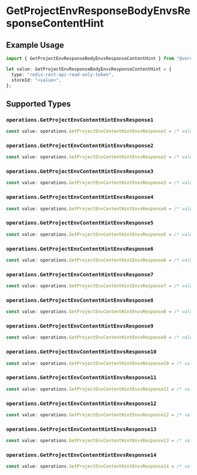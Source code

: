 # GetProjectEnvResponseBodyEnvsResponseContentHint

## Example Usage

```typescript
import { GetProjectEnvResponseBodyEnvsResponseContentHint } from "@vercel/sdk/models/operations/getprojectenv.js";

let value: GetProjectEnvResponseBodyEnvsResponseContentHint = {
  type: "redis-rest-api-read-only-token",
  storeId: "<value>",
};
```

## Supported Types

### `operations.GetProjectEnvContentHintEnvsResponse1`

```typescript
const value: operations.GetProjectEnvContentHintEnvsResponse1 = /* values here */
```

### `operations.GetProjectEnvContentHintEnvsResponse2`

```typescript
const value: operations.GetProjectEnvContentHintEnvsResponse2 = /* values here */
```

### `operations.GetProjectEnvContentHintEnvsResponse3`

```typescript
const value: operations.GetProjectEnvContentHintEnvsResponse3 = /* values here */
```

### `operations.GetProjectEnvContentHintEnvsResponse4`

```typescript
const value: operations.GetProjectEnvContentHintEnvsResponse4 = /* values here */
```

### `operations.GetProjectEnvContentHintEnvsResponse5`

```typescript
const value: operations.GetProjectEnvContentHintEnvsResponse5 = /* values here */
```

### `operations.GetProjectEnvContentHintEnvsResponse6`

```typescript
const value: operations.GetProjectEnvContentHintEnvsResponse6 = /* values here */
```

### `operations.GetProjectEnvContentHintEnvsResponse7`

```typescript
const value: operations.GetProjectEnvContentHintEnvsResponse7 = /* values here */
```

### `operations.GetProjectEnvContentHintEnvsResponse8`

```typescript
const value: operations.GetProjectEnvContentHintEnvsResponse8 = /* values here */
```

### `operations.GetProjectEnvContentHintEnvsResponse9`

```typescript
const value: operations.GetProjectEnvContentHintEnvsResponse9 = /* values here */
```

### `operations.GetProjectEnvContentHintEnvsResponse10`

```typescript
const value: operations.GetProjectEnvContentHintEnvsResponse10 = /* values here */
```

### `operations.GetProjectEnvContentHintEnvsResponse11`

```typescript
const value: operations.GetProjectEnvContentHintEnvsResponse11 = /* values here */
```

### `operations.GetProjectEnvContentHintEnvsResponse12`

```typescript
const value: operations.GetProjectEnvContentHintEnvsResponse12 = /* values here */
```

### `operations.GetProjectEnvContentHintEnvsResponse13`

```typescript
const value: operations.GetProjectEnvContentHintEnvsResponse13 = /* values here */
```

### `operations.GetProjectEnvContentHintEnvsResponse14`

```typescript
const value: operations.GetProjectEnvContentHintEnvsResponse14 = /* values here */
```

